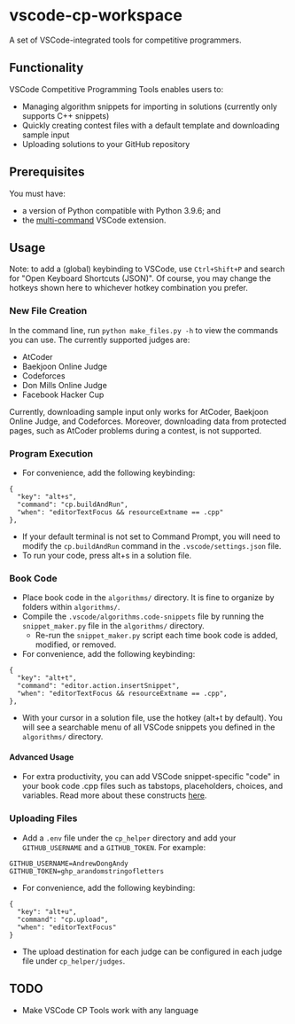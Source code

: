 # vscode-cp-workspace
A set of VSCode-integrated tools for competitive programmers.

## Functionality
VSCode Competitive Programming Tools enables users to:
- Managing algorithm snippets for importing in solutions (currently only supports C++ snippets)
- Quickly creating contest files with a default template and downloading sample input
- Uploading solutions to your GitHub repository

## Prerequisites
You must have:
- a version of Python compatible with Python 3.9.6; and
- the [multi-command](https://marketplace.visualstudio.com/items?itemName=ryuta46.multi-command) VSCode extension.

## Usage

Note: to add a (global) keybinding to VSCode, use `Ctrl+Shift+P` and search for "Open Keyboard Shortcuts (JSON)". Of course, you may change the hotkeys shown here to whichever hotkey combination you prefer.

### New File Creation
In the command line, run `python make_files.py -h` to view the commands you can use. The currently supported judges are:
<!-- TODO: add links -->
- AtCoder
- Baekjoon Online Judge
- Codeforces
- Don Mills Online Judge
- Facebook Hacker Cup

Currently, downloading sample input only works for AtCoder, Baekjoon Online Judge, and Codeforces. Moreover, downloading data from protected pages, such as AtCoder problems during a contest, is not supported.

### Program Execution
- For convenience, add the following keybinding:
```
{
  "key": "alt+s",
  "command": "cp.buildAndRun",
  "when": "editorTextFocus && resourceExtname == .cpp"
},
```
  - If your default terminal is not set to Command Prompt, you will need to modify the `cp.buildAndRun` command in the `.vscode/settings.json` file.
- To run your code, press alt+s in a solution file.

### Book Code
- Place book code in the `algorithms/` directory. It is fine to organize by folders within `algorithms/`.
- Compile the `.vscode/algorithms.code-snippets` file by running the `snippet_maker.py` file in the `algorithms/` directory.
  - Re-run the `snippet_maker.py` script each time book code is added, modified, or removed.
- For convenience, add the following keybinding:
```
{
  "key": "alt+t",
  "command": "editor.action.insertSnippet",
  "when": "editorTextFocus && resourceExtname == .cpp",
},
```
- With your cursor in a solution file, use the hotkey (alt+t by default). You will see a searchable menu of all VSCode snippets you defined in the `algorithms/` directory.

#### Advanced Usage
- For extra productivity, you can add VSCode snippet-specific "code" in your book code .cpp files such as tabstops, placeholders, choices, and variables. Read more about these constructs [here](https://code.visualstudio.com/docs/editor/userdefinedsnippets#_snippet-syntax).

### Uploading Files
- Add a `.env` file under the `cp_helper` directory and add your `GITHUB_USERNAME` and a `GITHUB_TOKEN`. For example:
```
GITHUB_USERNAME=AndrewDongAndy
GITHUB_TOKEN=ghp_arandomstringofletters
```
- For convenience, add the following keybinding:
```
{
  "key": "alt+u",
  "command": "cp.upload",
  "when": "editorTextFocus"
}
```
- The upload destination for each judge can be configured in each judge file under `cp_helper/judges`.

## TODO
- Make VSCode CP Tools work with any language
